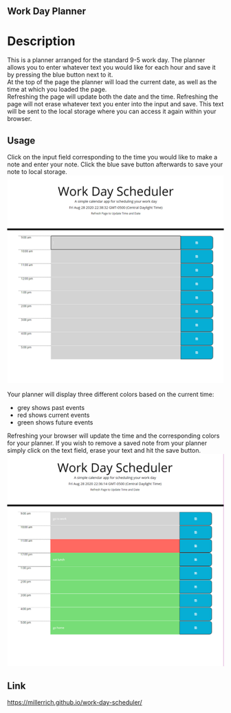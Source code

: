 ## Work Day Planner

# Description

This is a planner arranged for the standard 9-5 work day. The planner allows you to enter whatever text you would like for each hour and save it by pressing the blue button next to it.  
At the top of the page the planner will load the current date, as well as the time at which you loaded the page.  
Refreshing the page will update both the date and the time. Refreshing the page will not erase whatever text you enter into the input and save. This text will be sent to the local storage where you can access it again within your browser.

## Usage
Click on the input field corresponding to the time you would like to make a note and enter your note. Click the blue save button afterwards to save your note to local storage.
![](images/unfilledPlanner.png)

Your planner will display three different colors based on the current time:
* grey shows past events
* red shows current events
* green shows future events

Refreshing your browser will update the time and the corresponding colors for your planner. If you wish to remove a saved note from your planner simply click on the text field, erase your text and hit the save button.
![](images/filledPlanner.png)

## Link
https://millerrich.github.io/work-day-scheduler/
